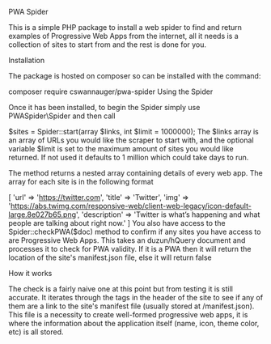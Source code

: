 PWA Spider

This is a simple PHP package to install a web spider to find and return examples of Progressive Web Apps from the internet, all it needs is a collection of sites to start from and the rest is done for you.

Installation

The package is hosted on composer so can be installed with the command:

composer require cswannauger/pwa-spider
Using the Spider

Once it has been installed, to begin the Spider simply use PWASpider\Spider and then call

$sites = Spider::start(array $links, int $limit = 1000000);
The $links array is an array of URLs you would like the scraper to start with, and the optional variable $limit is set to the maximum amount of sites you would like returned. If not used it defaults to 1 million which could take days to run.

The method returns a nested array containing details of every web app. The array for each site is in the following format

 [
    'url' => 'https://twitter.com',
    'title' => 'Twitter',
    'img' => 'https://abs.twimg.com/responsive-web/client-web-legacy/icon-default-large.8e027b65.png',
    'description' => 'Twitter is what’s happening and what people are talking about right now.'
 ]
You also have access to the Spider::checkPWA($doc) method to confirm if any sites you have access to are Progressive Web Apps. This takes an duzun/hQuery document and processes it to check for PWA validity. If it is a PWA then it will return the location of the site's manifest.json file, else it will return false

How it works

The check is a fairly naive one at this point but from testing it is still accurate. It iterates through the <link> tags in the header of the site to see if any of them are a link to the site's manifest file (usually stored at /manifest.json). This file is a necessity to create well-formed progressive web apps, it is where the information about the application itself (name, icon, theme color, etc) is all stored.
